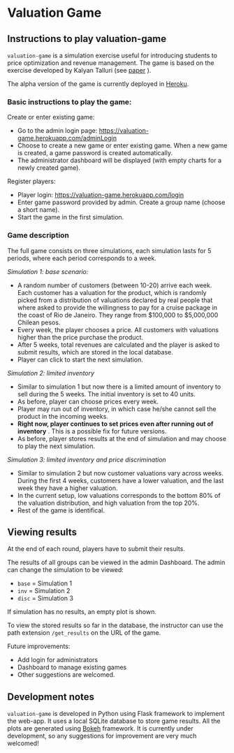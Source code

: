 # Valuation Game

## Instructions to play valuation-game

`valuation-game` is a simulation exercise useful for introducing students to price optimization and revenue management. The game is based on the exercise developed by Kalyan Talluri (see [paper](https://pubsonline.informs.org/doi/pdf/10.1287/ited.1090.0029) ).

The alpha version of the game is currently deployed in [Heroku](valuation-game.herokuapp.com).

### Basic instructions to play the game:

Create or enter existing game:

- Go to the admin login page: https://valuation-game.herokuapp.com/adminLogin
- Choose to create a new game or enter existing game. When a new game is created, a game password is created automatically.
- The administrator dashboard will be displayed (with empty charts for a newly created game).

Register players:

- Player login: https://valuation-game.herokuapp.com/login
- Enter game password provided by admin. Create a group name (choose a short name).
- Start the game in the first simulation.

### Game description

The full game consists on three simulations, each simulation lasts for 5 periods, where each period corresponds to a week.

*Simulation 1: base scenario:*
- A random number of customers (between 10-20) arrive each week. Each customer has a valuation for the product, which is randomly picked from a distribution of 
valuations declared by real people that where asked to provide the willingness to pay for a cruise package in the coast of Rio de Janeiro. They range from $100,000 to $5,000,000 Chilean pesos.
- Every week, the player chooses a price. All customers with valuations higher than the price purchase the product.
- After 5 weeks, total revenues are calculated and the player is asked to submit results, which are stored in the local database.
- Player can click to start the next simulation.

*Simulation 2: limited inventory*
- Similar to simulation 1 but now there is a limited amount of inventory to sell during the 5 weeks. The initial inventory is set to 40 units.
- As before, player can choose prices every week.
- Player may run out of inventory, in which case he/she cannot sell the product in the incoming weeks.
- **Right now, player continues to set prices even after running out of inventory** . This is a possible fix for future versions.
- As before, player stores results at the end of simulation and may choose to play the next simulation.

*Simulation 3: limited inventory and price discrimination*
- Similar to simulation 2 but now customer valuations vary across weeks. During the first 4 weeks, customers have a lower valuation, and the last week they have a higher valuation.
- In the current setup, low valuations corresponds to the bottom 80% of the valuation distribution, and high valuation from the top 20%.
- Rest of the game is identifical.

## Viewing results

At the end of each round, players have to submit their results.

The results of all groups can be viewed in the admin Dashboard. The admin can change the simulation to be viewed:
- `base` = Simulation 1
- `inv` = Simulation 2
- `disc` = Simulation 3

If  simulation has no results, an empty plot is shown.

To view the stored results so far in the database, the instructor can use the path extension `/get_results` on the URL of the game.

Future improvements:
- Add login for administrators
- Dashboard to manage existing games
- Other suggestions are welcomed.


## Development notes

`valuation-game` is developed in Python using Flask framework to implement the web-app. 
It uses a local SQLite database to store game results. 
All the plots are generated using [Bokeh](https://docs.bokeh.org/en/latest/index.html) framework.
It is currently under development, so any suggestions for improvement are very much welcomed!

